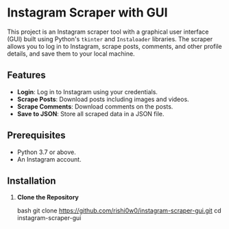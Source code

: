 # Instagram Scraper with GUI

This project is an Instagram scraper tool with a graphical user interface (GUI) built using Python's `tkinter` and `Instaloader` libraries. The scraper allows you to log in to Instagram, scrape posts, comments, and other profile details, and save them to your local machine.

## Features

- **Login**: Log in to Instagram using your credentials.
- **Scrape Posts**: Download posts including images and videos.
- **Scrape Comments**: Download comments on the posts.
- **Save to JSON**: Store all scraped data in a JSON file.

## Prerequisites

- Python 3.7 or above.
- An Instagram account.

## Installation

1. **Clone the Repository**

   bash
   git clone https://github.com/rishi0w0/instagram-scraper-gui.git
   cd instagram-scraper-gui
